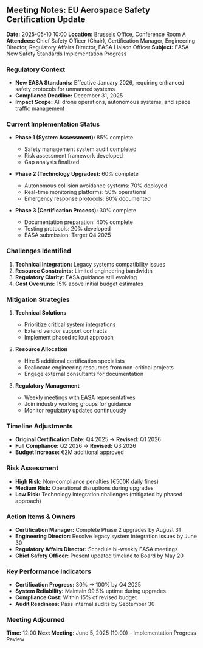 ## Meeting Notes: EU Aerospace Safety Certification Update

**Date:** 2025-05-10 10:00
**Location:** Brussels Office, Conference Room A
**Attendees:** Chief Safety Officer (Chair), Certification Manager, Engineering Director, Regulatory Affairs Director, EASA Liaison Officer
**Subject:** EASA New Safety Standards Implementation Progress

### Regulatory Context
- **New EASA Standards:** Effective January 2026, requiring enhanced safety protocols for unmanned systems
- **Compliance Deadline:** December 31, 2025
- **Impact Scope:** All drone operations, autonomous systems, and space traffic management

### Current Implementation Status
- **Phase 1 (System Assessment):** 85% complete
  - Safety management system audit completed
  - Risk assessment framework developed
  - Gap analysis finalized

- **Phase 2 (Technology Upgrades):** 60% complete
  - Autonomous collision avoidance systems: 70% deployed
  - Real-time monitoring platforms: 50% operational
  - Emergency response protocols: 80% documented

- **Phase 3 (Certification Process):** 30% complete
  - Documentation preparation: 40% complete
  - Testing protocols: 20% developed
  - EASA submission: Target Q4 2025

### Challenges Identified
1. **Technical Integration:** Legacy systems compatibility issues
2. **Resource Constraints:** Limited engineering bandwidth
3. **Regulatory Clarity:** EASA guidance still evolving
4. **Cost Overruns:** 15% above initial budget estimates

### Mitigation Strategies
1. **Technical Solutions**
   - Prioritize critical system integrations
   - Extend vendor support contracts
   - Implement phased rollout approach

2. **Resource Allocation**
   - Hire 5 additional certification specialists
   - Reallocate engineering resources from non-critical projects
   - Engage external consultants for documentation

3. **Regulatory Management**
   - Weekly meetings with EASA representatives
   - Join industry working groups for guidance
   - Monitor regulatory updates continuously

### Timeline Adjustments
- **Original Certification Date:** Q4 2025 → **Revised:** Q1 2026
- **Full Compliance:** Q2 2026 → **Revised:** Q3 2026
- **Budget Increase:** €2M additional approved

### Risk Assessment
- **High Risk:** Non-compliance penalties (€500K daily fines)
- **Medium Risk:** Operational disruptions during upgrades
- **Low Risk:** Technology integration challenges (mitigated by phased approach)

### Action Items & Owners
- **Certification Manager:** Complete Phase 2 upgrades by August 31
- **Engineering Director:** Resolve legacy system integration issues by June 30
- **Regulatory Affairs Director:** Schedule bi-weekly EASA meetings
- **Chief Safety Officer:** Present updated timeline to Board by May 20

### Key Performance Indicators
- **Certification Progress:** 30% → 100% by Q4 2025
- **System Reliability:** Maintain 99.5% uptime during upgrades
- **Compliance Cost:** Within 15% of revised budget
- **Audit Readiness:** Pass internal audits by September 30

### Meeting Adjourned
**Time:** 12:00
**Next Meeting:** June 5, 2025 (10:00) - Implementation Progress Review